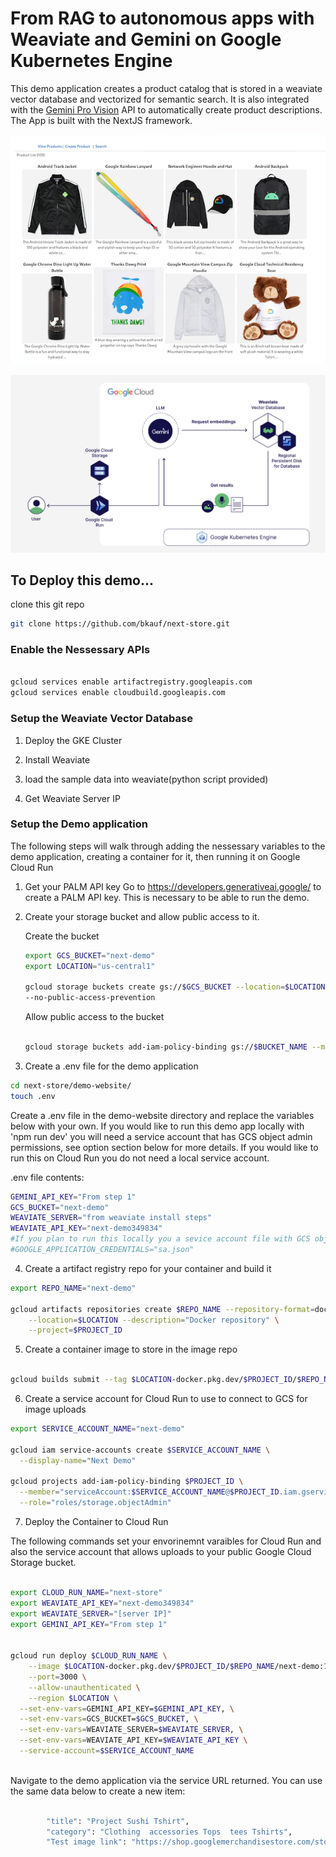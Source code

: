 # From RAG to autonomous apps with Weaviate and Gemini on Google Kubernetes Engine

This demo application creates a product catalog that is stored in a weaviate vector database and vectorized for semantic search. It is also integrated with the [Gemini Pro Vision](https://www.google.com/url?sa=t&source=web&rct=j&opi=89978449&url=https://console.cloud.google.com/vertex-ai/publishers/google/model-garden/gemini-pro-vision) API to automatically create product descriptions. The App is built with the NextJS framework. 


![Next Demo App](https://github.com/bkauf/next-store/blob/main/next-demo.png)


![Next Demo Achitecture](https://github.com/bkauf/next-store/blob/main/diagram.png)

## To Deploy this demo...

clone this git repo

```sh
git clone https://github.com/bkauf/next-store.git
```

### Enable the Nessessary APIs

```sh

gcloud services enable artifactregistry.googleapis.com
gcloud services enable cloudbuild.googleapis.com
```

### Setup the Weaviate Vector Database

1. Deploy the GKE Cluster

1. Install Weaviate

1. load the sample data into weaviate(python script provided)

1. Get Weaviate Server IP

### Setup the Demo application

The following steps will walk through adding the nessessary variables to the demo application, creating a container for it, then running it on Google Cloud Run

1.  Get your PALM API key
    Go to https://developers.generativeai.google/ to create a PALM API key. This is necessary to be able to run the demo.

1.  Create your storage bucket and allow public access to it.

    Create the bucket

    ```sh
    export GCS_BUCKET="next-demo"
    export LOCATION="us-central1"

    gcloud storage buckets create gs://$GCS_BUCKET --location=$LOCATION \
    --no-public-access-prevention
    ```

    Allow public access to the bucket

    ```sh

    gcloud storage buckets add-iam-policy-binding gs://$BUCKET_NAME --member=allUsers --role=roles/storage.objectViewer
    ```

1.  Create a .env file for the demo application

```sh
cd next-store/demo-website/
touch .env
```

Create a .env file in the demo-website directory and replace the variables below with your own. If you would like to run this demo app locally with 'npm run dev' you will need a service account that has GCS object admin permissions, see option section below for more details. If you would like to run this on Cloud Run you do not need a local service account.

.env file contents:
```sh
GEMINI_API_KEY="From step 1"
GCS_BUCKET="next-demo"
WEAVIATE_SERVER="from weaviate install steps"
WEAVIATE_API_KEY="next-demo349834"
#If you plan to run this locally you a sevice account file with GCS object admin permissions
#GOOGLE_APPLICATION_CREDENTIALS="sa.json"
```

4. Create a artifact registry repo for your container and build it

```sh
export REPO_NAME="next-demo"

gcloud artifacts repositories create $REPO_NAME --repository-format=docker \
    --location=$LOCATION --description="Docker repository" \
    --project=$PROJECT_ID
```


5. Create a container image to store in the image repo

```sh

gcloud builds submit --tag $LOCATION-docker.pkg.dev/$PROJECT_ID/$REPO_NAME/next-demo:1.0

```

6. Create a service account for Cloud Run to use to connect to GCS for image uploads


```sh
export SERVICE_ACCOUNT_NAME="next-demo"

gcloud iam service-accounts create $SERVICE_ACCOUNT_NAME \
  --display-name="Next Demo"

gcloud projects add-iam-policy-binding $PROJECT_ID \
  --member="serviceAccount:$SERVICE_ACCOUNT_NAME@$PROJECT_ID.iam.gserviceaccount.com" \
  --role="roles/storage.objectAdmin"
```

7. Deploy the Container to Cloud Run

The following commands set your envorinemnt varaibles for Cloud Run and also the service account that allows uploads to your public Google Cloud Storage bucket.

```sh

export CLOUD_RUN_NAME="next-store"
export WEAVIATE_API_KEY="next-demo349834"
export WEAVIATE_SERVER="[server IP]"
export GEMINI_API_KEY="From step 1"


gcloud run deploy $CLOUD_RUN_NAME \
    --image $LOCATION-docker.pkg.dev/$PROJECT_ID/$REPO_NAME/next-demo:1.0 \
    --port=3000 \
    --allow-unauthenticated \
    --region $LOCATION \
  --set-env-vars=GEMINI_API_KEY=$GEMINI_API_KEY, \
  --set-env-vars=GCS_BUCKET=$GCS_BUCKET, \
  --set-env-vars=WEAVIATE_SERVER=$WEAVIATE_SERVER, \
  --set-env-vars=WEAVIATE_API_KEY=$WEAVIATE_API_KEY \
  --service-account=$SERVICE_ACCOUNT_NAME
  
```

Navigate to the demo application via the service URL returned. You can use the same data below to create a new item:

```sh

        "title": "Project Sushi Tshirt",
        "category": "Clothing  accessories Tops  tees Tshirts",
        "Test image link": "https://shop.googlemerchandisestore.com/store/20190522377/assets/items/images/GGCPGXXX1338.jpg",

```

